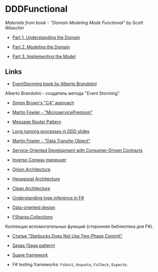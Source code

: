 # DDDFunctional

*Materials from book - "Domain Modeling Made Functional" by Scott Wlaschin*

* [Part 1. Understanding the Domain](part1.md)

* [Part 2. Modeling the Domain](part2.md)

* [Part 3. Implementing the Model](part3.md)

## Links

* [EventStorming book by Alberto Brandolini](http://eventstorming.com)

Alberto Brandolini - создатель метода "Event Storming".

* [Simon Brown's "C4" approach](http://static.codingthearchitecture.com/c4.pdf)

* [Martin Fowler - "MicroservicePremium"](https://www.martinfowler.com/bliki/MicroservicePremium.html)

* [Message Router Pattern](http://www.enterpriseintegrationpatterns.com/patterns/messaging/MessageRouter.html)

* [Long running processes in DDD slides](https://www.slideshare.net/BerndRuecker/long-running-processes-in-ddd)

* [Martin Fowler - "Data Transfer Object"](https://martinfowler.com/eaaCatalog/dataTransferObject.html)

* [Service-Oriented Development with Consumer-Driven Contracts](https://www.infoq.com/articles/consumer-driven-contracts)

* [Inverse Conway maneuver](http://bit.ly/InverseConwayManeuver)

* [Onion Architecture](http://jeffreypalermo.com/blog/the-onion-architecture-part-1/)

* [Hexagonal Architecture](http://alistair.cockburn.us/Hexagonal+architecture)

* [Clean Architecture](https://8thlight.com/blog/uncle-bob/2012/08/13/the-clean-architecture.html)

* [Understanding type inference in F#](https://fsharpforfunandprofit.com/posts/type-inference/)

* [Data-oriented design](https://en.wikipedia.org/wiki/Data-oriented_design)

* [FSharpx.Collections](https://fsprojects.github.io/FSharpx.Collections/)

Коллекции вспомогательных функций (сторонняя библиотека для F#).

* [Статья "Starbucks Does Not Use Two-Phase Commit"](http://www.enterpriseintegrationpatterns.com/ramblings/18_starbucks.html)

* [Sagas (Saga pattern)](http://vasters.com/archive/Sagas.html)

* [Suave framework](https://suave.io/)

* F# testing frameworks: `FsUnit`, `Unquote`, `FsCheck`, `Expecto`.
